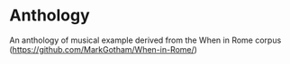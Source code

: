 # Anthology
An anthology of musical example derived from the When in Rome corpus (https://github.com/MarkGotham/When-in-Rome/)
